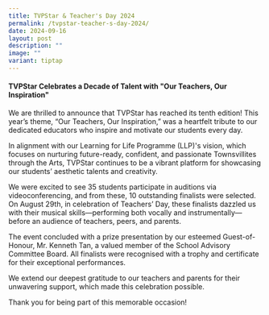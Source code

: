 ```yaml
---
title: TVPStar & Teacher's Day 2024
permalink: /tvpstar-teacher-s-day-2024/
date: 2024-09-16
layout: post
description: ""
image: ""
variant: tiptap
---
```

<h4><strong>TVPStar Celebrates a Decade of Talent with "Our Teachers, Our Inspiration"</strong></h4>
<p>We are thrilled to announce that TVPStar has reached its tenth edition!
This year’s theme, “Our Teachers, Our Inspiration,” was a heartfelt tribute
to our dedicated educators who inspire and motivate our students every
day.</p>
<p>In alignment with our Learning for Life Programme (LLP)'s vision, which
focuses on nurturing future-ready, confident, and passionate Townsvillites
through the Arts, TVPStar continues to be a vibrant platform for showcasing
our students’ aesthetic talents and creativity.</p>
<p>We were excited to see 35 students participate in auditions via videoconferencing,
and from these, 10 outstanding finalists were selected. On August 29th,
in celebration of Teachers’ Day, these finalists dazzled us with their
musical skills—performing both vocally and instrumentally—before an audience
of teachers, peers, and parents.</p>
<p>The event concluded with a prize presentation by our esteemed Guest-of-Honour,
Mr. Kenneth Tan, a valued member of the School Advisory Committee Board.
All finalists were recognised with a trophy and certificate for their exceptional
performances.</p>
<p>We extend our deepest gratitude to our teachers and parents for their
unwavering support, which made this celebration possible.</p>
<p>Thank you for being part of this memorable occasion!</p>